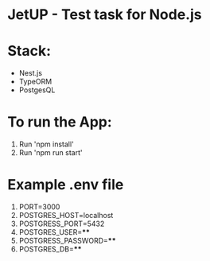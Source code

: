 # JetUP - Test task for Node.js

# Stack:

- Nest.js
- TypeORM
- PostgesQL

# To run the App:

1. Run 'npm install'
2. Run 'npm run start'

# Example .env file

1. PORT=3000
2. POSTGRES_HOST=localhost
3. POSTGRESS_PORT=5432
4. POSTGRES_USER=**\*\***
5. POSTGRESS_PASSWORD=**\*\***
6. POSTGRES_DB=**\*\***
